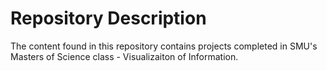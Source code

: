 # Repository Description 
The content found in this repository contains projects completed in SMU's Masters of Science class - Visualizaiton of Information. 
